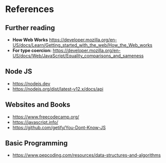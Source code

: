 # References
## Further reading
* **How Web Works** https://developer.mozilla.org/en-US/docs/Learn/Getting_started_with_the_web/How_the_Web_works
* **For type coercion:** https://developer.mozilla.org/en-US/docs/Web/JavaScript/Equality_comparisons_and_sameness
## Node JS
* https://nodejs.dev
* https://nodejs.org/dist/latest-v12.x/docs/api

## Websites and Books
* https://www.freecodecamp.org/
* https://javascript.info/
* https://github.com/getify/You-Dont-Know-JS

## Basic Programming
* https://www.pepcoding.com/resources/data-structures-and-algorithms